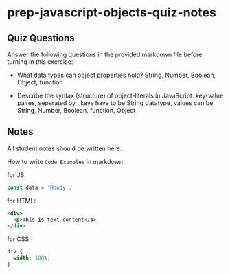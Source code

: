 # prep-javascript-objects-quiz-notes

## Quiz Questions

Answer the following questions in the provided markdown file before turning in this exercise:

- What data types can object properties hold?
String, Number, Boolean, Object, function

- Describe the syntax (structure) of object-literals in JavaScript.
key-value paires, seperated by : 
keys have to be String datatype,
values can be String, Number, Boolean, function, Object




## Notes

All student notes should be written here.

How to write `Code Examples` in markdown

for JS:

```javascript
const data = 'Howdy';
```

for HTML:

```html
<div>
  <p>This is text content</p>
</div>
```

for CSS:

```css
div {
  width: 100%;
}
```
